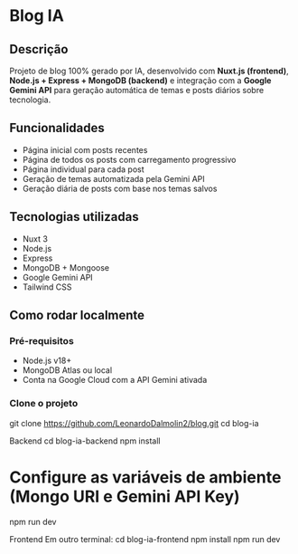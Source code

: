 # Blog IA

## Descrição

Projeto de blog 100% gerado por IA, desenvolvido com **Nuxt.js (frontend)**, **Node.js + Express + MongoDB (backend)** e integração com a **Google Gemini API** para geração automática de temas e posts diários sobre tecnologia.

## Funcionalidades

- Página inicial com posts recentes
- Página de todos os posts com carregamento progressivo
- Página individual para cada post
- Geração de temas automatizada pela Gemini API
- Geração diária de posts com base nos temas salvos

## Tecnologias utilizadas

- Nuxt 3
- Node.js
- Express
- MongoDB + Mongoose
- Google Gemini API
- Tailwind CSS

## Como rodar localmente

### Pré-requisitos

- Node.js v18+
- MongoDB Atlas ou local
- Conta na Google Cloud com a API Gemini ativada

### Clone o projeto


git clone https://github.com/LeonardoDalmolin2/blog.git
cd blog-ia

Backend
cd blog-ia-backend
npm install
# Configure as variáveis de ambiente (Mongo URI e Gemini API Key)
npm run dev

Frontend
Em outro terminal:
cd blog-ia-frontend
npm install
npm run dev